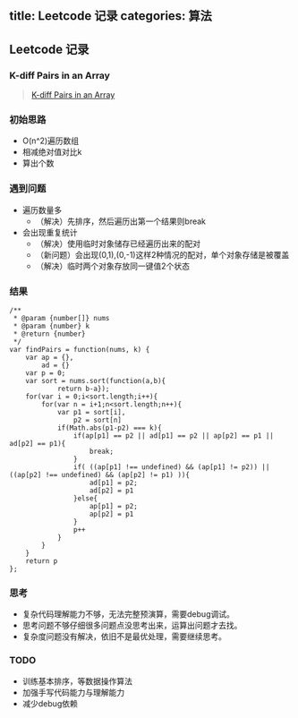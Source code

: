 title: Leetcode 记录
categories: 算法
---
## Leetcode 记录

### K-diff Pairs in an Array

> [K-diff Pairs in an Array](https://leetcode.com/problems/k-diff-pairs-in-an-array/?tab=Description)

### 初始思路

* O(n^2)遍历数组
* 相减绝对值对比k
* 算出个数

<!-- more -->
### 遇到问题

* 遍历数量多
	* （解决）先排序，然后遍历出第一个结果则break
* 会出现重复统计
	* （解决）使用临时对象储存已经遍历出来的配对
	* （新问题）会出现(0,1),(0,-1)这样2种情况的配对，单个对象存储是被覆盖
	* （解决）临时两个对象存放同一键值2个状态

### 结果
	/**
	 * @param {number[]} nums
	 * @param {number} k
	 * @return {number}
	 */
	var findPairs = function(nums, k) {
	    var ap = {},
	        ad = {}
	    var p = 0;
	    var sort = nums.sort(function(a,b){
	            return b-a});
	    for(var i = 0;i<sort.length;i++){
	        for(var n = i+1;n<sort.length;n++){
	            var p1 = sort[i],
	                p2 = sort[n]
	            if(Math.abs(p1-p2) === k){
	                if(ap[p1] == p2 || ad[p1] == p2 || ap[p2] == p1 || ad[p2] == p1){
	                    break;
	                }
	                if( ((ap[p1] !== undefined) && (ap[p1] != p2)) || ((ap[p2] !== undefined) && (ap[p2] != p1) )){
	                    ad[p1] = p2;
	                    ad[p2] = p1
	                }else{
	                    ap[p1] = p2;
	                    ap[p2] = p1 
	                }
	                p++
	            }
	        }
	    }
	    return p
	};

### 思考
* 复杂代码理解能力不够，无法完整预演算，需要debug调试。
* 思考问题不够仔细很多问题点没思考出来，运算出问题才去找。
* 复杂度问题没有解决，依旧不是最优处理，需要继续思考。

### TODO

* 训练基本排序，等数据操作算法
* 加强手写代码能力与理解能力
* 减少debug依赖
